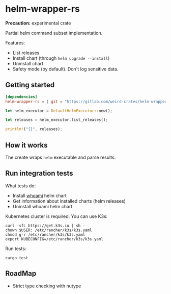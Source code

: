 # helm-wrapper-rs

**Precaution:** experimental crate

Partial helm command subset implementation.

Features:

- List releases
- Install chart (through `helm upgrade --install`)
- Uninstall chart
- Safety mode (by default). Don't log sensitive data.

## Getting started

```toml
[dependencies]
helm-wrapper-rs = { git = "https://gitlab.com/weird-crates/helm-wrapper-rs", version = "0.1.0" }
```

```rust
let helm_executor = DefaultHelmExecutor::new();

let releases = helm_executor.list_releases();

println!("{}", releases);
```

## How it works

The create wraps `helm` executable and parse results.

## Run integration tests

What tests do:

- Install [whoami](https://github.com/traefik/whoami) helm chart
- Get information about installed charts (helm releases)
- Uninstall whoami helm chart

Kubernetes cluster is required. You can use K3s:

```shell
curl -sfL https://get.k3s.io | sh -
chown $USER: /etc/rancher/k3s/k3s.yaml
chmod g-r /etc/rancher/k3s/k3s.yaml
export KUBECONFIG=/etc/rancher/k3s/k3s.yaml
```

Run tests:

```shell
cargo test
```

## RoadMap

- Strict type checking with nutype
